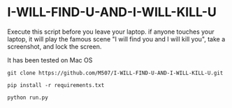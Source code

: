 # I-WILL-FIND-U-AND-I-WILL-KILL-U

Execute this script before you leave your laptop. if anyone touches your laptop, it will play the famous scene "I will find you and I will kill you", take a screenshot, and lock the screen.

It has been tested on Mac OS

`git clone https://github.com/M507/I-WILL-FIND-U-AND-I-WILL-KILL-U.git`

`pip install -r requirements.txt`

`python run.py`
